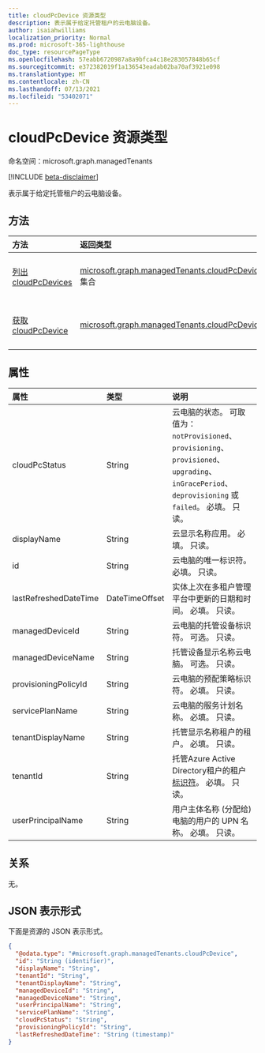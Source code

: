 ```yaml
---
title: cloudPcDevice 资源类型
description: 表示属于给定托管租户的云电脑设备。
author: isaiahwilliams
localization_priority: Normal
ms.prod: microsoft-365-lighthouse
doc_type: resourcePageType
ms.openlocfilehash: 57eabb6720987a8a9bfca4c18e283057848b65cf
ms.sourcegitcommit: e372382019f1a136543eadab02ba70af3921e098
ms.translationtype: MT
ms.contentlocale: zh-CN
ms.lasthandoff: 07/13/2021
ms.locfileid: "53402071"
---
```

# <a name="cloudpcdevice-resource-type"></a>cloudPcDevice 资源类型

命名空间：microsoft.graph.managedTenants

[!INCLUDE [beta-disclaimer](../../includes/beta-disclaimer.md)]

表示属于给定托管租户的云电脑设备。

## <a name="methods"></a>方法
|方法|返回类型|说明|
|:---|:---|:---|
|[列出 cloudPcDevices](../api/managedtenants-managedtenant-list-cloudpcdevices.md)|[microsoft.graph.managedTenants.cloudPcDevice](../resources/managedtenants-cloudpcdevice.md) 集合|获取 [cloudPcDevice](../resources/managedtenants-cloudpcdevice.md) 对象及其属性的列表。|
|[获取 cloudPcDevice](../api/managedtenants-cloudpcdevice-get.md)|[microsoft.graph.managedTenants.cloudPcDevice](../resources/managedtenants-cloudpcdevice.md)|读取 [cloudPcDevice](../resources/managedtenants-cloudpcdevice.md) 对象的属性和关系。|

## <a name="properties"></a>属性
|属性|类型|说明|
|:---|:---|:---|
|cloudPcStatus|String|云电脑的状态。 可取值为：`notProvisioned`、`provisioning`、`provisioned`、`upgrading`、`inGracePeriod`、`deprovisioning` 或 `failed`。 必填。 只读。|
|displayName|String|云显示名称应用。 必填。 只读。|
|id|String|云电脑的唯一标识符。 必填。 只读。|
|lastRefreshedDateTime|DateTimeOffset|实体上次在多租户管理平台中更新的日期和时间。 必填。 只读。|
|managedDeviceId|String|云电脑的托管设备标识符。 可选。 只读。|
|managedDeviceName|String|托管设备显示名称云电脑。 可选。 只读。|
|provisioningPolicyId|String|云电脑的预配策略标识符。 必填。 只读。|
|servicePlanName|String|云电脑的服务计划名称。 必填。 只读。|
|tenantDisplayName|String|托管显示名称租户的租户。 必填。 只读。|
|tenantId|String|托管Azure Active Directory租户的租户[标识符](../resources/managedtenants-tenant.md)。 必填。 只读。|
|userPrincipalName|String|用户主体名称 (分配给) 电脑的用户的 UPN 名称。 必填。 只读。|

## <a name="relationships"></a>关系
无。

## <a name="json-representation"></a>JSON 表示形式
下面是资源的 JSON 表示形式。
<!-- {
  "blockType": "resource",
  "keyProperty": "id",
  "@odata.type": "microsoft.graph.managedTenants.cloudPcDevice",
  "baseType": "microsoft.graph.entity",
  "openType": true
}
-->
``` json
{
  "@odata.type": "#microsoft.graph.managedTenants.cloudPcDevice",
  "id": "String (identifier)",
  "displayName": "String",
  "tenantId": "String",
  "tenantDisplayName": "String",
  "managedDeviceId": "String",
  "managedDeviceName": "String",
  "userPrincipalName": "String",
  "servicePlanName": "String",
  "cloudPcStatus": "String",
  "provisioningPolicyId": "String",
  "lastRefreshedDateTime": "String (timestamp)"
}
```
